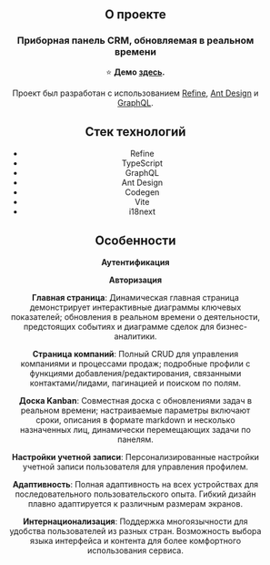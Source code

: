 <div align="center" style="margin: 30px;">

## О проекте

### Приборная панель CRM, обновляемая в реальном времени

⭐ **Демо [здесь](https://ultra-dashboard.netlify.app).**

Проект был разработан с использованием [Refine](https://refine.dev/), [Ant Design](https://ant.design/) и [GraphQL](https://graphql.org/).

## Стек технологий

- Refine
- TypeScript
- GraphQL
- Ant Design
- Codegen
- Vite
- i18next

## Особенности

**Аутентификация**

**Авторизация**

**Главная страница**: Динамическая главная страница демонстрирует интерактивные диаграммы ключевых показателей; обновления в реальном времени о деятельности, предстоящих событиях и диаграмме сделок для бизнес-аналитики.

**Страница компаний**: Полный CRUD для управления компаниями и процессами продаж; подробные профили с функциями добавления/редактирования, связанными контактами/лидами, пагинацией и поиском по полям.

**Доска Kanban**: Совместная доска с обновлениями задач в реальном времени; настраиваемые параметры включают сроки, описания в формате markdown и несколько назначенных лиц, динамически перемещающих задачи по панелям.

**Настройки учетной записи**: Персонализированные настройки учетной записи пользователя для управления профилем.

**Адаптивность**: Полная адаптивность на всех устройствах для последовательного пользовательского опыта. Гибкий дизайн плавно адаптируется к различным размерам экранов.

**Интернационализация**: Поддержка многоязычности для удобства пользователей из разных стран. Возможность выбора языка интерфейса и контента для более комфортного использования сервиса.
